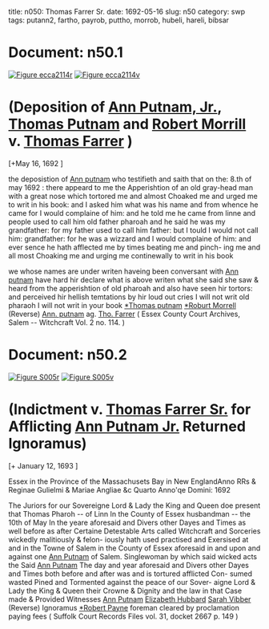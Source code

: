 title: n050: Thomas Farrer Sr.
date: 1692-05-16
slug: n50
category: swp
tags: putann2, fartho, payrob, puttho, morrob, hubeli, hareli, bibsar




# Document: n50.1

<a href="archives/ecca/large/ecca2114r.jpg" class="jqueryLightbox">![Figure ecca2114r](archives/ecca/thumb/ecca2114r.jpg)</a>
<a href="archives/ecca/large/ecca2114v.jpg" class="jqueryLightbox">![Figure ecca2114v](archives/ecca/thumb/ecca2114v.jpg)</a>

# (Deposition of [Ann Putnam, Jr.](/tag/putann2.html), [Thomas Putnam](/tag/puttho.html) and [Robert Morrill](/tag/morrob.html)  v. [Thomas Farrer](/tag/fartho.html) )

[+May 16, 1692 ]

the deposistion of [Ann putnam](/tag/putann2.html) who testifieth and saith that on the:  8.th of may 1692 : there appeard to me the Apperishtion of an  old gray-head man with a great nose which tortored me and almost  Choaked me and urged me to writ in his book: and I asked him  what was his name and from whence he came for I would complaine  of him: and he told me he came from linne and people used to call  him old father pharoah and he said he was my grandfather: for my  father used to call him father: but I tould I would not call him:  grandfather: for he was a wizzard and I would complaine of him:  and ever sence he hath afflected me by times beating me and pinch-  ing me and all most Choaking me and urging me continewally to  writ in his book

we whose names are under writen haveing been conversant with [Ann putnam](/tag/putann2.html) have hard hir declare what is above writen what she said  she saw & heard from the apperishtion of old pharoah and also have  seen hir tortors: and perceived hir hellish temtations by hir loud out  cries I will not writ old pharaoh I will not writ in your book
[*Thomas putnam](/tag/puttho.html)  [*Roburt Morrell](/tag/morrob.html) (Reverse)  [Ann. putnam](/tag/putann2.html) ag. [Tho. Farrer](/tag/fartho.html) ( Essex County Court Archives, Salem -- Witchcraft Vol. 2 no. 114. )

# Document: n50.2

<a href="archives/Suffolk/large/S005A.jpg" class="jqueryLightbox">![Figure S005r](archives/Suffolk/small/S005A.jpg)</a>
<a href="archives/Suffolk/large/S005B.jpg" class="jqueryLightbox">![Figure S005v](archives/Suffolk/small/S005B.jpg)</a>

# (Indictment v. [Thomas Farrer Sr.](/tag/fartho.html) for Afflicting [Ann Putnam Jr.](/tag/putann2.html) Returned Ignoramus)

[+ January 12, 1693 ]

Essex in the Province  of the Massachusets Bay  in New EnglandAnno RRs & Reginae Gulielmi & Mariae Angliae &c Quarto Anno'qe  Domini: 1692

The Juriors for our Sovereigne Lord & Lady the King and Queen doe  present that Thomas Pharoh -- of Linn In the County of Essex  husbandman -- the 10th of May In the yeare aforesaid and Divers  other Dayes and Times as well before as after Certaine Detestable  Arts called Witchcraft and Sorceries wickedly malitiously & felon-  iously hath used practised and Exersised at and in the Towne of  Salem in the County of Essex aforesaid in and upon and against one  [Ann Putnam](/tag/putann2.html) of Salem. Singlewoman by which said wicked acts the  Said [Ann Putnam](/tag/putann2.html) The day and year aforesaid and Divers other Dayes  and Times both before and after was and is tortured afflicted Con-  sumed wasted Pined and Tormented against the peace of our Sover-  aigne Lord & Lady the King & Queen their Crowne & Dignity and  the law in that Case made & Provided
Witnesses  [Ann Putnam](/tag/putann2.html)  [Elizabeth Hubbard](/tag/hubeli.html)  [Sarah Vibber](/tag/bibsar.html) (Reverse)  Ignoramus  [*Robert Payne](/tag/payrob.html)  foreman  cleared by proclamation  paying fees ( Suffolk Court Records Files vol. 31, docket 2667 p. 149 )